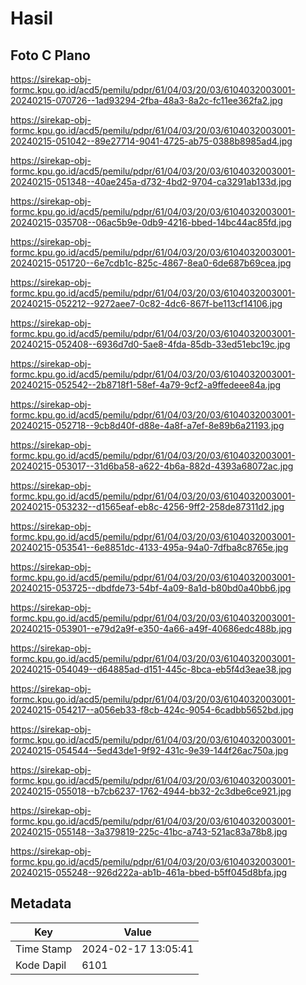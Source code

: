 # Hasil

## Foto C Plano

https://sirekap-obj-formc.kpu.go.id/acd5/pemilu/pdpr/61/04/03/20/03/6104032003001-20240215-070726--1ad93294-2fba-48a3-8a2c-fc11ee362fa2.jpg

https://sirekap-obj-formc.kpu.go.id/acd5/pemilu/pdpr/61/04/03/20/03/6104032003001-20240215-051042--89e27714-9041-4725-ab75-0388b8985ad4.jpg

https://sirekap-obj-formc.kpu.go.id/acd5/pemilu/pdpr/61/04/03/20/03/6104032003001-20240215-051348--40ae245a-d732-4bd2-9704-ca3291ab133d.jpg

https://sirekap-obj-formc.kpu.go.id/acd5/pemilu/pdpr/61/04/03/20/03/6104032003001-20240215-035708--06ac5b9e-0db9-4216-bbed-14bc44ac85fd.jpg

https://sirekap-obj-formc.kpu.go.id/acd5/pemilu/pdpr/61/04/03/20/03/6104032003001-20240215-051720--6e7cdb1c-825c-4867-8ea0-6de687b69cea.jpg

https://sirekap-obj-formc.kpu.go.id/acd5/pemilu/pdpr/61/04/03/20/03/6104032003001-20240215-052212--9272aee7-0c82-4dc6-867f-be113cf14106.jpg

https://sirekap-obj-formc.kpu.go.id/acd5/pemilu/pdpr/61/04/03/20/03/6104032003001-20240215-052408--6936d7d0-5ae8-4fda-85db-33ed51ebc19c.jpg

https://sirekap-obj-formc.kpu.go.id/acd5/pemilu/pdpr/61/04/03/20/03/6104032003001-20240215-052542--2b8718f1-58ef-4a79-9cf2-a9ffedeee84a.jpg

https://sirekap-obj-formc.kpu.go.id/acd5/pemilu/pdpr/61/04/03/20/03/6104032003001-20240215-052718--9cb8d40f-d88e-4a8f-a7ef-8e89b6a21193.jpg

https://sirekap-obj-formc.kpu.go.id/acd5/pemilu/pdpr/61/04/03/20/03/6104032003001-20240215-053017--31d6ba58-a622-4b6a-882d-4393a68072ac.jpg

https://sirekap-obj-formc.kpu.go.id/acd5/pemilu/pdpr/61/04/03/20/03/6104032003001-20240215-053232--d1565eaf-eb8c-4256-9ff2-258de87311d2.jpg

https://sirekap-obj-formc.kpu.go.id/acd5/pemilu/pdpr/61/04/03/20/03/6104032003001-20240215-053541--6e8851dc-4133-495a-94a0-7dfba8c8765e.jpg

https://sirekap-obj-formc.kpu.go.id/acd5/pemilu/pdpr/61/04/03/20/03/6104032003001-20240215-053725--dbdfde73-54bf-4a09-8a1d-b80bd0a40bb6.jpg

https://sirekap-obj-formc.kpu.go.id/acd5/pemilu/pdpr/61/04/03/20/03/6104032003001-20240215-053901--e79d2a9f-e350-4a66-a49f-40686edc488b.jpg

https://sirekap-obj-formc.kpu.go.id/acd5/pemilu/pdpr/61/04/03/20/03/6104032003001-20240215-054049--d64885ad-d151-445c-8bca-eb5f4d3eae38.jpg

https://sirekap-obj-formc.kpu.go.id/acd5/pemilu/pdpr/61/04/03/20/03/6104032003001-20240215-054217--a056eb33-f8cb-424c-9054-6cadbb5652bd.jpg

https://sirekap-obj-formc.kpu.go.id/acd5/pemilu/pdpr/61/04/03/20/03/6104032003001-20240215-054544--5ed43de1-9f92-431c-9e39-144f26ac750a.jpg

https://sirekap-obj-formc.kpu.go.id/acd5/pemilu/pdpr/61/04/03/20/03/6104032003001-20240215-055018--b7cb6237-1762-4944-bb32-2c3dbe6ce921.jpg

https://sirekap-obj-formc.kpu.go.id/acd5/pemilu/pdpr/61/04/03/20/03/6104032003001-20240215-055148--3a379819-225c-41bc-a743-521ac83a78b8.jpg

https://sirekap-obj-formc.kpu.go.id/acd5/pemilu/pdpr/61/04/03/20/03/6104032003001-20240215-055248--926d222a-ab1b-461a-bbed-b5ff045d8bfa.jpg


## Metadata

| Key        | Value               |
| ---------- | ------------------- |
| Time Stamp | 2024-02-17 13:05:41 |
| Kode Dapil | 6101                |



